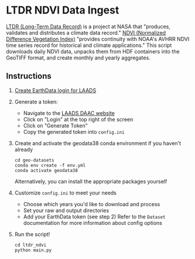 # LTDR NDVI Data Ingest

[LTDR (Long-Term Data Record)](https://ladsweb.modaps.eosdis.nasa.gov/missions-and-measurements/applications/ltdr/) is a project at NASA that "produces, validates and distributes a climate data record." [NDVI (Normalized Difference Vegetation Index)](https://modis-land.gsfc.nasa.gov/vi.html) "provides continuity with NOAA's AVHRR NDVI time series record for historical and climate applications."
This script downloads daily NDVI data, unpacks them from HDF containers into the GeoTIFF format, and create monthly and yearly aggregates.

## Instructions

1. [Create EarthData login for LAADS](https://urs.earthdata.nasa.gov/users/new)

2. Generate a token:
   - Navigate to the [LAADS DAAC website](https://ladsweb.modaps.eosdis.nasa.gov/)
   - Click on "Login" at the top right of the screen
   - Click on "Generate Token"
   - Copy the generated token into `config.ini`

3. Create and activate the geodata38 conda environment if you haven't already
   ```shell
   cd geo-datasets
   conda env create -f env.yml
   conda activate geodata38
   ```
   Alternatively, you can install the appropriate packages yourself

4. Customize `config.ini` to meet your needs
   - Choose which years you'd like to download and process
   - Set your raw and output directories
   - Add your EarthData token (see step 2)
   Refer to the `Dataset` documentation for more information about config options

6. Run the script!
   ```shell
   cd ltdr_ndvi
   python main.py
   ```
